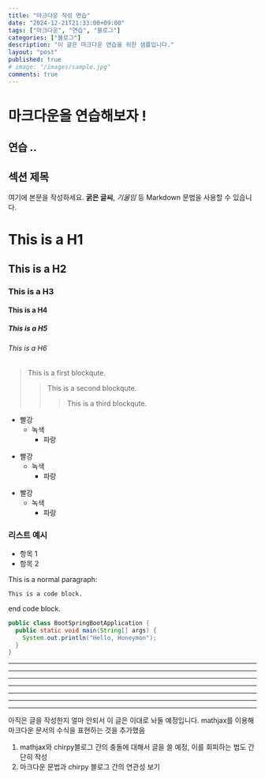 ```yaml
---
title: "마크다운 작성 연습"
date: "2024-12-21T21:33:00+09:00"
tags: ["마크다운", "연습", "블로그"]
categories: ["블로그"]
description: "이 글은 마크다운 연습을 위한 샘플입니다."
layout: "post"
published: true
# image: "/images/sample.jpg"
comments: true
---
```


마크다운을 연습해보자 !
=============

연습 ..
-------------

## 섹션 제목

여기에 본문을 작성하세요. **굵은 글씨**, *기울임* 등 Markdown 문법을 사용할 수 있습니다.

# This is a H1
## This is a H2
### This is a H3
#### This is a H4
##### This is a H5
###### This is a H6

> This is a first blockqute.
>	> This is a second blockqute.
>	>	> This is a third blockqute.

* 빨강
  * 녹색
    * 파랑

+ 빨강
  + 녹색
    + 파랑

- 빨강
  - 녹색
    - 파랑

### 리스트 예시
- 항목 1
- 항목 2

This is a normal paragraph:

    This is a code block.
    
end code block.

```java
public class BootSpringBootApplication {
  public static void main(String[] args) {
    System.out.println("Hello, Honeymon");
  }
}
```
* * *
* * *
* * *
* * *
* * *
* * *
* * *

아직은 글을 작성한지 얼마 안되서 이 글은 이대로 놔둘 예정입니다.
mathjax를 이용해 마크다운 문서의 수식을 표현하는 것을 추가했음
1. mathjax와 chirpy블로그 간의 충돌에 대해서 글을 쓸 예정, 이를 회피하는 법도 간단히 작성
2. 마크다운 문법과 chirpy 블로그 간의 연관성 보기